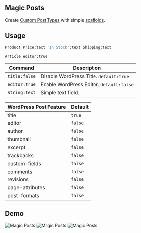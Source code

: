 Magic Posts
--------

Create [Custom Post Types](http://codex.wordpress.org/Post_Types#Custom_Types) with simple [scaffolds](http://en.wikipedia.org/wiki/Scaffold_\(programming\)).

Usage
--------

```bash
Product Price:text 'In Stock':text Shipping:text
```

```bash
Article editor:true
```

Command | Description
--- | ---
`title:false` | Disable WordPress Title. `default:true`
`editor:true` | Enable WordPress Editor. `default:false`
`String:text` | Simple text field.

WordPress Post Feature | Default
--- | ---
title | `true`
editor | `false`
author | `false`
thumbnail | `false`
excerpt | `false`
trackbacks | `false`
custom-fields | `false`
comments | `false`
revisions | `false`
page-attributes | `false`
post-formats | `false`

Demo
--------

![Magic Posts](http://gbaptista.com/images/m-p-01-s.png "Magic Posts")
![Magic Posts](http://gbaptista.com/images/m-p-02-s.png "Magic Posts")
![Magic Posts](http://gbaptista.com/images/m-p-03-s.png "Magic Posts")
